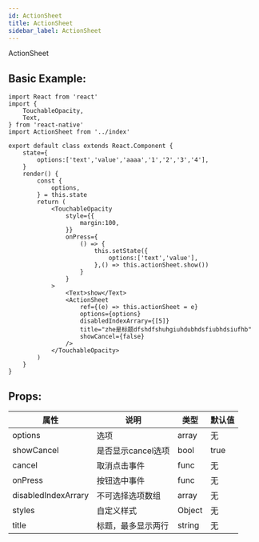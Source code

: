 ```yaml
---
id: ActionSheet
title: ActionSheet
sidebar_label: ActionSheet
---
```


ActionSheet

## Basic Example:
```SnackPlayer name=ActionSheet-simple
import React from 'react'
import {
    TouchableOpacity,
    Text,
} from 'react-native'
import ActionSheet from '../index'

export default class extends React.Component {
    state={
        options:['text','value','aaaa','1','2','3','4'],
    }
    render() {
        const {
            options,
        } = this.state
        return (
            <TouchableOpacity
                style={{
                    margin:100,
                }}
                onPress={
                    () => {
                        this.setState({
                            options:['text','value'],
                        },() => this.actionSheet.show())
                    }
                }
            >
                <Text>show</Text>
                <ActionSheet
                    ref={(e) => this.actionSheet = e}
                    options={options}
                    disabledIndexArrary={[5]}
                    title="zhe是标题dfshdfshuhgiuhdubhdsfiubhdsiufhb"
                    showCancel={false}
                />
            </TouchableOpacity>
        )
    }
}

```
## Props:

属性 | 说明 | 类型 | 默认值
----|-----|------|------
| options    | 选项 |   array   |   无  |
| showCancel   |   是否显示cancel选项   |   bool   |    true  |
| cancel   |   取消点击事件  |   func   |   无    |
| onPress   |  按钮选中事件   |   func    |    无    |
| disabledIndexArrary   |  不可选择选项数组   |   array   |   无  |
| styles    | 自定义样式 |   Object  | 无 |
| title    | 标题，最多显示两行 | string |   无  |